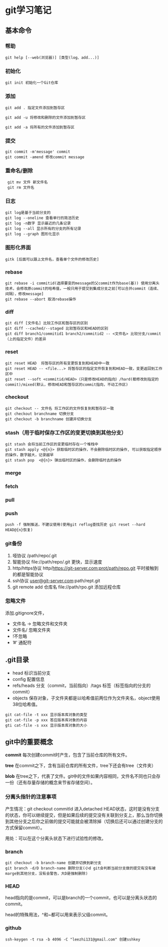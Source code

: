 # git学习笔记



## 基本命令

### 帮助

```git
git help [--web(浏览器)] [类型(log、add...)]
```



### 初始化

```git
git init 初始化一个Git仓库
```



### 添加

```git
git add . 指定文件添加到暂存区

git add -u 将修改和删除的文件添加到暂存区

git add -a 将所有的文件添加到暂存区
```



### 提交

```git
git commit -m'message' commit
git commit -amend 修改commit message
```



### 重命名/删除

```git
 git mv 文件 新文件名
 git rm 文件名
```



### 日志

```git
git log是基于当前分支的
git log --oneline 查看单行的简洁历史
git log -n数字 显示最近的几条记录
git log --all 显示所有的分支的所有记录
git log --graph 图形化显示 
```



### 图形化界面

```git
gitk [后面可以跟上文件名，查看单个文件的修改历史]
```



### rebase

```git
git rebase -i commitid(选择要变的message的父commit作为base(基)) 使用分离头技术，会修改原commit的哈希值，一般只用于提交到集成分支之前[可以合并commit（连续、间隔），修改message]
git rebase --abort 取消rebase操作
```



### diff

```git
git diff [文件名] 比较工作区和暂存区的区别
git diff --cached/--staged 比较暂存区和HEAD的区别
git diff branch1/commitid1 branch2/commitid2 -- <文件名> 比较分支/commit（上的指定文件）的差异

```



### reset

```git
git reset HEAD  将暂存区的所有变更恢复到和HEAD中一致
git reset HEAD -- <file...> 将暂存区的指定文件恢复到和HEAD一致，变更返回到工作区中
git reset --soft <commitid/HEAD>（只是修改HEAD的指向）/hard(都修改到指定的commit)/mixed(默认，修改HEAD和暂存区的commit指向，不动工作区)  
```



### checkout

```git
git checkout -- 文件名 将工作区的文件恢复到和暂存区一致
git checkout branchname 切换分支
git checkout -b branchname 创建并切换分支
```



### stash（用于临时保存工作区的变更切换到其他分支）

```git
git stash 会将当前工作区的变更临时存在一个堆栈中
git stash apply <@{n}> 获取临时区的操作，不会删除临时区的操作, 可以获取指定顺序的操作，数字越大，记录越早
git stash pop  <@{n}> 弹出临时区的操作，会删除临时去的操作
```



### merge

### fetch

### pull

### push

```git
push -f 强制推送，不建议使用(使用git reflog查找历史 git reset --hard HEAD@{n}恢复)
```



### git备份

1. 哑协议 /path/repo/.git
2. 智能协议 file://path/repo/.git 更快，显示速度
3. http/https协议 http/https://git-server.com:prot/path/repo.git 平时接触到的都是智能协议
4. ssh协议 user@git-server.com:path/rept.git 
5. git remote add 仓库名 file://path/rpo.git 添加远程仓库



### 忽略文件

添加.gitignore文件，

- 文件名 -> 忽略文件和文件夹 
- 文件名/ 忽略文件夹 
- !不忽略
- ’#‘ 通配符

## .git目录

- head 标识当前分支
- config 配置信息
- refs/heads 分支（commit，当前指向）/tags 标签（标签指向的分支的commit）
- objects 保存对象，子文件夹都是以哈希值前两位作为文件夹名，object使用38位哈希值。

```git
git cat-file -t xxx 显示版本库对象的类型
git cat-file -p xxx 答应版本库对象的内容
gti cat-file -s xxx 显示版本库对象的大小
```



## git中的重要概念

**commit** 每次创建commit时产生，包含了当前仓库的所有文件。

**tree** 在commit之下，含有当前仓库的所有文件，tree下还会有tree（文件夹）

**blob** 在tree之下，代表了文件。git中的文件如果内容相同，文件名不同也只会存一份（还有存量存储的概念来节省存储空间）。

### 分离头指针的注意事项

产生情况：git checkout commitId 进入detached HEAD状态，这时是没有分支的状态，你可以继续提交，但是如果后续的提交没有关联到分支上，那么当你切换到其他分支之后你之前做的提交可能就会被清除掉（切换后还可以通过创建分支的方式保留commit）。

用处：可以在这个分离头状态下进行试验性的修改。

### branch

```git
git checkout -b branch-name 创建并切换到新分支
git branch -d/D branch-name 删除分支(小d git会判断当前分支做的提交有没有被marge到其他分支，没有会警告，大D是强制删除)
```



### HEAD

head指向的是commit，可以是branch的一个commit，也可以是分离头状态的commit。

head的特殊用法，^和~都可以用来表示父级commit。



### github

```git
ssh-keygen -t rsa -b 4096 -C "leezhi131@gmail.com" 创建sshkey
```



